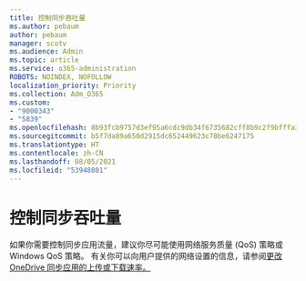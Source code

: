 ```yaml
---
title: 控制同步吞吐量
ms.author: pebaum
author: pebaum
manager: scotv
ms.audience: Admin
ms.topic: article
ms.service: o365-administration
ROBOTS: NOINDEX, NOFOLLOW
localization_priority: Priority
ms.collection: Adm_O365
ms.custom:
- "9000343"
- "5839"
ms.openlocfilehash: 8b93fcb9757d3ef95a6cdc9db34f6735682cff8b9c2f9bfffa38a547326b69e7
ms.sourcegitcommit: b5f7da89a650d2915dc652449623c78be6247175
ms.translationtype: HT
ms.contentlocale: zh-CN
ms.lasthandoff: 08/05/2021
ms.locfileid: "53948801"
---
```

# <a name="control-sync-throughput"></a>控制同步吞吐量

如果你需要控制同步应用流量，建议你尽可能使用网络服务质量 (QoS) 策略或 Windows QoS 策略。 有关你可以向用户提供的网络设置的信息，请参阅[更改 OneDrive 同步应用的上传或下载速率。](https://support.office.com/article/71cc69da-2371-4981-8cc8-b4558bdda56e)
